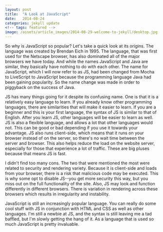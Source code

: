 ```yaml
---
layout: post
title:  "A Look at JavaScript"
date:   2014-08-24
categories: jekyll update
<!-- tags: featured -->
image: /assets/article_images/2014-08-29-welcome-to-jekyll/desktop.jpg
---
```


So why is JavaScript so popular?  Let's take a quick look at its origins.  The language was created by Brendan Eich in 1995.  The language, that was first used for the Netscape browser, has also dominated all of the major browsers we have today.  And while the names JavaScript and Java are similar, they basically have nothing to do with each other.  The name for JavaScript, which I will now refer to as JS, had been changed from Mocha to LiveScript to JavaScript because the programming language Java had been gaining popularity.  So the name change was made in order to piggyback on the success of Java.

JS has many things going for it despite its confusing name.  One is that it is a relatively easy language to learn.  If you already know other programming languages, there are similarities that will make it easier to learn. If you are a beginner and this is your first language, the syntax of JS is similar to that of English.  After you learn JS, other languages will be easier to learn as well.  JS is also a flexible language, and allows a lot that other languages would not. This can be good or bad depending if you use it towards your advantage.  JS also runs client-side, which means that it runs on your browser instead of on the server, so there's no wait time between the server and browser. This also helps reduce the load on the website server, especially for those that experience a lot of traffic. These are big pluses because that means JS is fast.

I didn't find too many cons.  The two that were mentioned the most were related to security and rendering variety.  Because it is client-side and loads from your browser, there is a risk that malicious code may be executed.  This is why some opt to disable JS--you get more security this way, but you miss out on the full functionality of the site.  Also, JS may look and function differently in different browsers. There is variation in rendering across these browsers which results in irregularity and instability.

JavaScript is still an increasingly popular language. You can really do some cool stuff with JS in conjunction with HTML and CSS as well as other languages.  I'm still a newbie at JS, and the syntax is still leaving me a tad baffled, but I'm slowly getting the hang of it.  As a language that is used so much JavaScript is pretty invaluable.